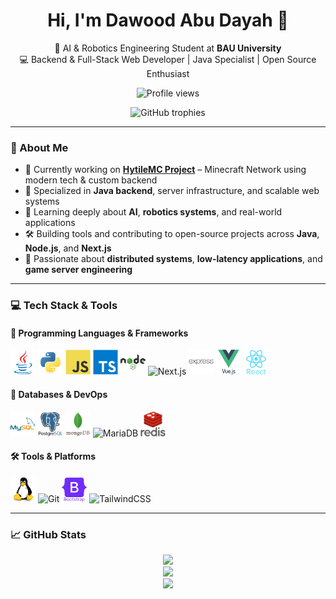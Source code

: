 <h1 align="center">Hi, I'm Dawood Abu Dayah 👋</h1>

<p align="center">
  🚀 AI & Robotics Engineering Student at <strong>BAU University</strong><br/>
  💻 Backend & Full-Stack Web Developer | Java Specialist | Open Source Enthusiast
</p>

<p align="center">
  <img src="https://komarev.com/ghpvc/?username=Viv2King&label=Profile%20views&color=0e75b6&style=flat" alt="Profile views"/>
</p>

<p align="center">
  <img src="https://github-profile-trophy.vercel.app/?username=Viv2King&theme=flat&row=1&column=7" alt="GitHub trophies"/>
</p>

---

### 🧠 About Me

- 🔭 Currently working on **[HytileMC Project](https://hytilemc.com)** – Minecraft Network using modern tech & custom backend
- 💼 Specialized in **Java backend**, server infrastructure, and scalable web systems
- 🌱 Learning deeply about **AI**, **robotics systems**, and real-world applications
- 🛠️ Building tools and contributing to open-source projects across **Java**, **Node.js**, and **Next.js**
- 🧩 Passionate about **distributed systems**, **low-latency applications**, and **game server engineering**

---

### 💻 Tech Stack & Tools

#### 🧠 Programming Languages & Frameworks
<p align="left">
  <img src="https://raw.githubusercontent.com/devicons/devicon/master/icons/java/java-original.svg" alt="Java" width="40" height="40"/>
  <img src="https://raw.githubusercontent.com/devicons/devicon/master/icons/python/python-original.svg" alt="Python" width="40" height="40"/>
  <img src="https://raw.githubusercontent.com/devicons/devicon/master/icons/javascript/javascript-original.svg" alt="JavaScript" width="40" height="40"/>
  <img src="https://raw.githubusercontent.com/devicons/devicon/master/icons/typescript/typescript-original.svg" alt="TypeScript" width="40" height="40"/>
  <img src="https://raw.githubusercontent.com/devicons/devicon/master/icons/nodejs/nodejs-original-wordmark.svg" alt="Node.js" width="40" height="40"/>
  <img src="https://cdn.worldvectorlogo.com/logos/nextjs-2.svg" alt="Next.js" width="40" height="40"/>
  <img src="https://raw.githubusercontent.com/devicons/devicon/master/icons/express/express-original-wordmark.svg" alt="Express.js" width="40" height="40"/>
  <img src="https://raw.githubusercontent.com/devicons/devicon/master/icons/vuejs/vuejs-original-wordmark.svg" alt="Vue.js" width="40" height="40"/>
  <img src="https://raw.githubusercontent.com/devicons/devicon/master/icons/react/react-original-wordmark.svg" alt="React" width="40" height="40"/>
</p>

#### 🧰 Databases & DevOps
<p align="left">
  <img src="https://raw.githubusercontent.com/devicons/devicon/master/icons/mysql/mysql-original-wordmark.svg" alt="MySQL" width="40" height="40"/>
  <img src="https://raw.githubusercontent.com/devicons/devicon/master/icons/postgresql/postgresql-original-wordmark.svg" alt="PostgreSQL" width="40" height="40"/>
  <img src="https://raw.githubusercontent.com/devicons/devicon/master/icons/mongodb/mongodb-original-wordmark.svg" alt="MongoDB" width="40" height="40"/>
  <img src="https://www.vectorlogo.zone/logos/mariadb/mariadb-icon.svg" alt="MariaDB" width="40" height="40"/>
  <img src="https://raw.githubusercontent.com/devicons/devicon/master/icons/redis/redis-original-wordmark.svg" alt="Redis" width="40" height="40"/>
</p>

#### 🛠️ Tools & Platforms
<p align="left">
  <img src="https://raw.githubusercontent.com/devicons/devicon/master/icons/linux/linux-original.svg" alt="Linux" width="40" height="40"/>
  <img src="https://www.vectorlogo.zone/logos/git-scm/git-scm-icon.svg" alt="Git" width="40" height="40"/>
  <img src="https://raw.githubusercontent.com/devicons/devicon/master/icons/bootstrap/bootstrap-plain-wordmark.svg" alt="Bootstrap" width="40" height="40"/>
  <img src="https://www.vectorlogo.zone/logos/tailwindcss/tailwindcss-icon.svg" alt="TailwindCSS" width="40" height="40"/>
</p>

---

### 📈 GitHub Stats

<p align="center">
  <img src="https://github-readme-stats.vercel.app/api?username=Viv2King&show_icons=true&count_private=true"/>
  <br/>
  <img src="https://github-readme-streak-stats.herokuapp.com/?user=Viv2King"/>
  <br/>
  <img src="https://github-readme-stats.vercel.app/api/top-langs/?username=Viv2King&layout=compact"/>
</p>
